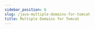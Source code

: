 ```yaml
---
sidebar_position: 6
slug: /java-multiple-domains-for-tomcat
title: Multiple Domains for Tomcat
---
```

